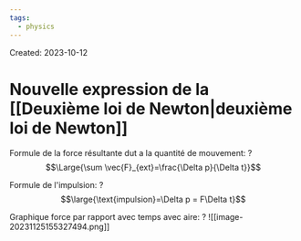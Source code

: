 ```yaml
---
tags:
  - physics
---
```

Created: 2023-10-12

# Nouvelle expression de la [[Deuxième loi de Newton|deuxième loi de Newton]]

Formule de la force résultante dut a la quantité de mouvement:
?
$$\Large{\sum \vec{F}_{ext}=\frac{\Delta p}{\Delta t}}$$
<!--SR:!2024-06-04,116,250-->


Formule de l'impulsion:
?
$$\large{\text{impulsion}=\Delta p = F\Delta t}$$
<!--SR:!2024-02-29,29,210-->

Graphique force par rapport avec temps avec aire:
?
![[image-20231125155327494.png]]
<!--SR:!2024-05-09,99,250-->

